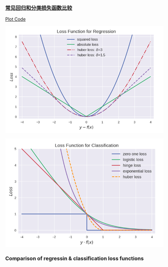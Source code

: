### [常见回归和分类损失函数比较](http://www.cnblogs.com/massquantity/p/8964029.html)
[Plot Code](http://nbviewer.jupyter.org/github/massquantity/Loss-Functions/blob/master/Loss%20Function%20Plot.ipynb)

![](https://raw.githubusercontent.com/massquantity/Loss-Functions/master/Regression.png)

![](https://raw.githubusercontent.com/massquantity/Loss-Functions/master/Classification.png)

### Comparison of regressin & classification loss functions


